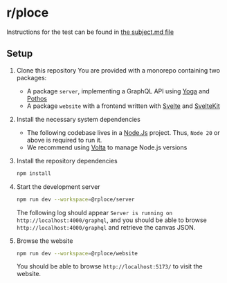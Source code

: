 # r/ploce

Instructions for the test can be found in [the subject.md file](./subject.md)

## Setup

1. Clone this repository
   You are provided with a monorepo containing two packages:

   - A package `server`, implementing a GraphQL API using [Yoga](https://the-guild.dev/graphql/yoga-server/docs) and [Pothos](https://pothos-graphql.dev/)
   - A package `website` with a frontend written with [Svelte](https://svelte.dev/) and [SvelteKit](https://kit.svelte.dev/)

2. Install the necessary system dependencies

   - The following codebase lives in a [Node.Js](https://nodejs.org) project. Thus, `Node 20` or above is required to run it.
   - We recommend using [Volta](https://volta.sh/) to manage Node.js versions

3. Install the repository dependencies

   ```sh
   npm install
   ```

4. Start the development server

   ```sh
   npm run dev --workspace=@rploce/server
   ```

   The following log should appear `Server is running on http://localhost:4000/graphql`, and you should be able to browse `http://localhost:4000/graphql` and retrieve the canvas JSON.

5. Browse the website

   ```sh
   npm run dev --workspace=@rploce/website
   ```

   You should be able to browse `http://localhost:5173/` to visit the website.
